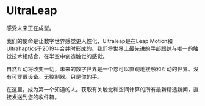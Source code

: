 # 

# UltraLeap

感受未来正在成型。

我们的使命是让数字世界感觉更人性化，Ultraleap是在Leap Motion和Ultrahaptics于2019年合并时形成的。我们将世界上最先进的手部跟踪与唯一的触觉技术相结合，在半空中创造触觉的感觉。

自然互动将改变一切，未来的数字世界是一个您可以直观地接触和互动的世界。没有可穿戴设备。无控制器。只是你的手。

在这里，成为第一个知道的人。获取有关触觉和空间计算的所有最新精选新闻，直接发送到您的收件箱。

